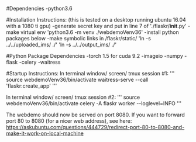 #Dependencies
-python3.6

#Installation Instructions:
(this is tested on a desktop running ubuntu 16.04 with a 1080 ti gpu)
-generate secret key and put in line 7 of './flaskr/__init__.py'
-make virtual env 'python3.6 -m venv ./webdemoVenv36'
-install python packages below
-make symbolic links in /flaskr/static/
    'ln -s ../../uploaded_ims/ ./'
    'ln -s ../../output_ims/ ./'

#Python Package Dependencies
-torch 1.5 for cuda 9.2
-imageio
-numpy
-flask
-celery
-waitress


#Startup Instructions:
In terminal window/ screen/ tmux session #1:
'''
source webdemoVenv36/bin/activate
waitress-serve --call 'flaskr:create_app'
'''

In terminal window/ screen/ tmux session #2:
'''
source webdemoVenv36/bin/activate
celery -A flaskr worker --loglevel=INFO
'''

The webdemo should now be served on port 8080. If you want to forward port 80
to 8080 (for a nicer web address), see here: 
https://askubuntu.com/questions/444729/redirect-port-80-to-8080-and-make-it-work-on-local-machine





